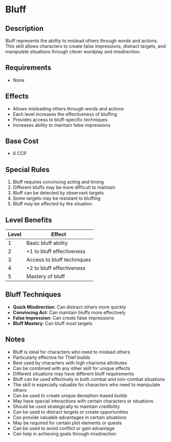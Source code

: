 # Bluff

## Description
Bluff represents the ability to mislead others through words and actions. This skill allows characters to create false impressions, distract targets, and manipulate situations through clever wordplay and misdirection.

## Requirements
- None

## Effects
- Allows misleading others through words and actions
- Each level increases the effectiveness of bluffing
- Provides access to bluff-specific techniques
- Increases ability to maintain false impressions

## Base Cost
- 6 CCP

## Special Rules
1. Bluff requires convincing acting and timing
2. Different bluffs may be more difficult to maintain
3. Bluff can be detected by observant targets
4. Some targets may be resistant to bluffing
5. Bluff may be affected by the situation

## Level Benefits
| Level | Effect |
|-------|--------|
| 1 | Basic bluff ability |
| 2 | +1 to bluff effectiveness |
| 3 | Access to bluff techniques |
| 4 | +2 to bluff effectiveness |
| 5 | Mastery of bluff |

## Bluff Techniques
- **Quick Misdirection**: Can distract others more quickly
- **Convincing Act**: Can maintain bluffs more effectively
- **False Impression**: Can create false impressions
- **Bluff Mastery**: Can bluff most targets

## Notes
- Bluff is ideal for characters who need to mislead others
- Particularly effective for Thief builds
- Best used by characters with high charisma attributes
- Can be combined with any other skill for unique effects
- Different situations may have different bluff requirements
- Bluff can be used effectively in both combat and non-combat situations
- The skill is especially valuable for characters who need to manipulate others
- Can be used to create unique deception-based builds
- May have special interactions with certain characters or situations
- Should be used strategically to maintain credibility
- Can be used to distract targets or create opportunities
- Can provide valuable advantages in certain situations
- May be required for certain plot elements or quests
- Can be used to avoid conflict or gain advantage
- Can help in achieving goals through misdirection 